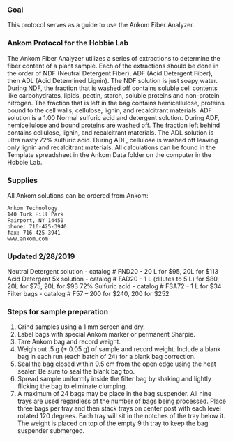 ### Goal

This protocol serves as a guide to use the Ankom Fiber Analyzer.

### Ankom Protocol for the Hobbie Lab

The Ankom Fiber Analyzer utilizes a series of extractions to determine
the fiber content of a plant sample. Each of the extractions should be
done in the order of NDF (Neutral Detergent Fiber), ADF (Acid Detergent
Fiber), then ADL (Acid Determined Lignin). The NDF solution is just
soapy water. During NDF, the fraction that is washed off contains
soluble cell contents like carbohydrates, lipids, pectin, starch,
soluble proteins and non-protein nitrogen. The fraction that is left in
the bag contains hemicellulose, proteins bound to the cell walls,
cellulose, lignin, and recalcitrant materials. ADF solution is a 1.00
Normal sulfuric acid and detergent solution. During ADF, hemicellulose
and bound proteins are washed off. The fraction left behind contains
cellulose, lignin, and recalcitrant materials. The ADL solution is ultra
nasty 72% sulfuric acid. During ADL, cellulose is washed off leaving
only lignin and recalcitrant materials. All calculations can be found in
the Template spreadsheet in the Ankom Data folder on the computer in the
Hobbie Lab.

### Supplies

All Ankom solutions can be ordered from Ankom:

    Ankom Technology
    140 Turk Hill Park
    Fairport, NY 14450
    phone: 716-425-3940
    fax: 716-425-3941
    www.ankom.com

### Updated 2/28/2019

Neutral Detergent solution - catalog # FND20 - 20 L for $95, 20L for
$113 Acid Detergent 5x solution - catalog # FAD20 - 1 L (dilutes to 5 L)
for $80, 20L for $75, 20L for $93 72% Sulfuric acid - catalog # FSA72 -
1 L for $34 Filter bags - catalog # F57 – 200 for $240, 200 for $252

### Steps for sample preparation

1.  Grind samples using a 1 mm screen and dry.
2.  Label bags with special Ankom marker or permanent Sharpie.
3.  Tare Ankom bag and record weight.
4.  Weigh out .5 g (± 0.05 g) of sample and record weight. Include a
    blank bag in each run (each batch of 24) for a blank bag correction.
5.  Seal the bag closed within 0.5 cm from the open edge using the heat
    sealer. Be sure to seal the blank bag too.
6.  Spread sample uniformly inside the filter bag by shaking and lightly
    flicking the bag to eliminate clumping.
7.  A maximum of 24 bags may be place in the bag suspender. All nine
    trays are used regardless of the number of bags being processed.
    Place three bags per tray and then stack trays on center post with
    each level rotated 120 degrees. Each tray will sit in the notches of
    the tray below it. The weight is placed on top of the empty 9 th
    tray to keep the bag suspender submerged.
